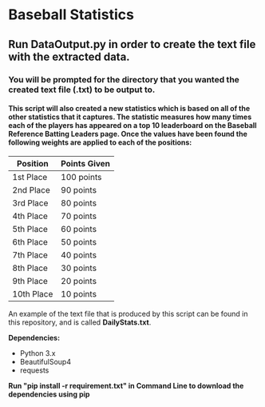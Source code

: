# Baseball Statistics

## Run DataOutput.py in order to create the text file with the extracted data.

### You will be prompted for the directory that you wanted the created text file (.txt) to be output to.

#### This script will also created a new statistics which is based on all of the other statistics that it captures. The statistic measures how many times each of the players has appeared on a top 10 leaderboard on the Baseball Reference Batting Leaders page. Once the values have been found the following weights are applied to each of the positions:

|Position|Points Given|
|--------|------------|
|1st Place| 100 points|
|2nd Place| 90 points|
|3rd Place| 80 points|
|4th Place| 70 points|
|5th Place| 60 points|
|6th Place| 50 points|
|7th Place| 40 points|
|8th Place| 30 points|
|9th Place| 20 points|
|10th Place| 10 points|

An example of the text file that is produced by this script can be found in this repository, and is called **DailyStats.txt**.

**Dependencies:**
- Python 3.x
- BeautifulSoup4
- requests

**Run "pip install -r requirement.txt" in Command Line to download the dependencies using pip**
